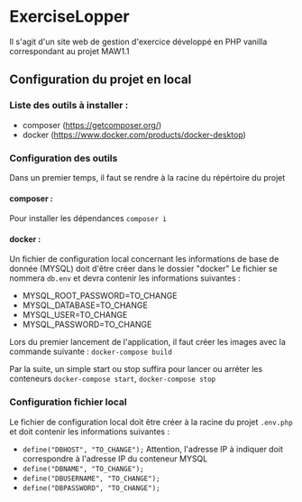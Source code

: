 # ExerciseLopper
Il s'agit d'un site web de gestion d'exercice développé en PHP vanilla correspondant au projet MAW1.1
## Configuration du projet en local
### Liste des outils à installer :
- composer (https://getcomposer.org/)
- docker (https://www.docker.com/products/docker-desktop)

### Configuration des outils
Dans un premier temps, il faut se rendre à la racine du répértoire du projet
#### composer : 
Pour installer les dépendances ```composer i```
#### docker : 

Un fichier de configuration local concernant les informations de base de donnée (MYSQL) doit d'être créer dans le dossier "docker"
Le fichier se nommera ```db.env``` et devra contenir les informations suivantes :
- MYSQL_ROOT_PASSWORD=TO_CHANGE
- MYSQL_DATABASE=TO_CHANGE
- MYSQL_USER=TO_CHANGE
- MYSQL_PASSWORD=TO_CHANGE

Lors du premier lancement de l'application, il faut créer les images avec la commande suivante :
```docker-compose build```

Par la suite, un simple start ou stop suffira pour lancer ou arréter les conteneurs
```docker-compose start```, ```docker-compose stop```

### Configuration fichier local
Le fichier de configuration local doit être créer à la racine du projet ```.env.php``` et doit contenir les informations suivantes :
- ```define("DBHOST", "TO_CHANGE");``` Attention, l'adresse IP à indiquer doit correspondre à l'adresse IP du conteneur MYSQL
- ```define("DBNAME", "TO_CHANGE");```
- ```define("DBUSERNAME", "TO_CHANGE");```
- ```define("DBPASSWORD", "TO_CHANGE");```
